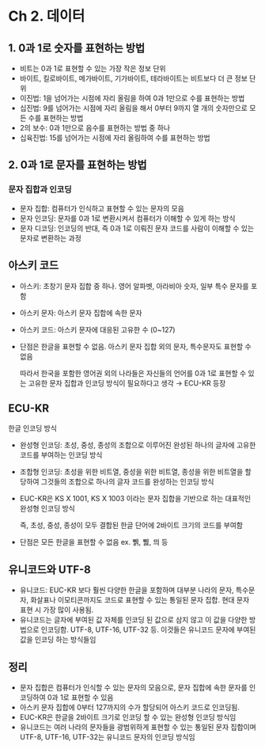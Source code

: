 # Ch 2. 데이터

## 1. 0과 1로 숫자를 표현하는 방법

- 비트는 0과 1로 표현할 수 있는 가장 작은 정보 단위
- 바이트, 킬로바이트, 메가바이트, 기가바이트, 테라바이트는 비트보다 더 큰 정보 단위
- 이진법: 1을 넘어가는 시점에 자리 올림을 하여 0과 1만으로 수를 표현하는 방법
- 십진법: 9를 넘어가는 시점에 자리 올림을 해서 0부터 9까지 열 개의 숫자만으로 모든 수를 표현하는 방법
- 2의 보수: 0과 1만으로 음수를 표현하는 방법 중 하나
- 십육진법: 15를 넘어가는 시점에 자리 올림하여 수를 표현하는 방법

## 2. 0과 1로 문자를 표현하는 방법

### 문자 집합과 인코딩

- 문자 집합: 컴퓨터가 인식하고 표현할 수 있는 문자의 모음
- 문자 인코딩: 문자를 0과 1로 변환시켜서 컴퓨터가 이해할 수 있게 하는 방식
- 문자 디코딩: 인코딩의 반대, 즉 0과 1로 이뤄진 문자 코드를 사람이 이해할 수 있는 문자로 변환하는 과정

## 아스키 코드

- 아스키: 초창기 문자 집합 중 하나. 영어 알파벳, 아라비아 숫자, 일부 특수 문자를 포함
- 아스키 문자: 아스키 문자 집합에 속한 문자
- 아스키 코드: 아스키 문자에 대응된 고유한 수 (0~127)
- 단점은 한글을 표현할 수 없음. 아스키 문자 집합 외의 문자, 특수문자도 표현할 수 없음
    
    따라서 한국을 포함한 영어권 외의 나라들은 자신들의 언어를 0과 1로 표현할 수 있는 고유한 문자 집합과 인코딩 방식이 필요하다고 생각 → ECU-KR 등장
    

## ECU-KR

한글 인코딩 방식

- 완성형 인코딩: 초성, 중성, 종성의 조합으로 이루어진 완성된 하나의 글자에 고유한 코드를 부여하는 인코딩 방식
- 조합형 인코딩: 초성을 위한 비트열, 중성을 위한 비트열, 종성을 위한 비트열을 할당하여 그것들의 조합으로 하나의 글자 코드를 완성하는 인코딩 방식
- EUC-KR은 KS X 1001, KS X 1003 이라는 문자 집합을 기반으로 하는 대표적인 완성형 인코딩 방식
    
    즉, 초성, 중성, 종성이 모두 결합된 한글 단어에 2바이트 크기의 코드를 부여함
    
- 단점은 모든 한글을 표현할 수 없음 ex. 쀍, 쀓, 믜 등

## 유니코드와 UTF-8

- 유니코드: EUC-KR 보다 훨씬 다양한 한글을 포함하며 대부분 나라의 문자, 특수문자, 화살표나 이모티콘까지도 코드로 표현할 수 있는 통일된 문자 집합. 현대 문자 표현 시 가장 많이 사용됨.
- 유니코드는 글자에 부여된 값 자체를 인코딩 된 값으로 삼지 않고 이 값을 다양한 방법으로 인코딩함. UTF-8, UTF-16, UTF-32 등. 이것들은 유니코드 문자에 부여된 값을 인코딩 하는 방식들임

## 정리

- 문자 집합은 컴퓨터가 인식할 수 있는 문자의 모음으로, 문자 집합에 속한 문자를 인코딩하여 0과 1로 표현할 수 있음
- 아스키 문자 집합에 0부터 127까지의 수가 할당되어 아스키 코드로 인코딩됨.
- EUC-KR은 한글을 2바이트 크기로 인코딩 할 수 있는 완성형 인코딩 방식임
- 유니코드는 여러 나라의 문자들을 광범위하게 표현할 수 있는 통일된 문자 집합이며 UTF-8, UTF-16, UTF-32는 유니코드 문자의 인코딩 방식임
